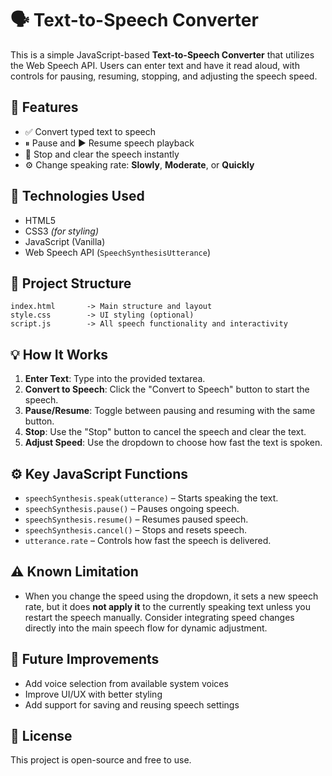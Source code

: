 
# 🗣️ Text-to-Speech Converter

This is a simple JavaScript-based **Text-to-Speech Converter** that utilizes the Web Speech API. Users can enter text and have it read aloud, with controls for pausing, resuming, stopping, and adjusting the speech speed.

## 🚀 Features

* ✅ Convert typed text to speech
* ⏸ Pause and ▶ Resume speech playback
* 🛑 Stop and clear the speech instantly
* ⚙ Change speaking rate: **Slowly**, **Moderate**, or **Quickly**

## 🧠 Technologies Used

* HTML5
* CSS3 *(for styling)*
* JavaScript (Vanilla)
* Web Speech API (`SpeechSynthesisUtterance`)

## 📁 Project Structure

```plaintext
index.html       -> Main structure and layout
style.css        -> UI styling (optional)
script.js        -> All speech functionality and interactivity
```

## 💡 How It Works

1. **Enter Text**: Type into the provided textarea.
2. **Convert to Speech**: Click the "Convert to Speech" button to start the speech.
3. **Pause/Resume**: Toggle between pausing and resuming with the same button.
4. **Stop**: Use the "Stop" button to cancel the speech and clear the text.
5. **Adjust Speed**: Use the dropdown to choose how fast the text is spoken.

## ⚙️ Key JavaScript Functions

* `speechSynthesis.speak(utterance)` – Starts speaking the text.
* `speechSynthesis.pause()` – Pauses ongoing speech.
* `speechSynthesis.resume()` – Resumes paused speech.
* `speechSynthesis.cancel()` – Stops and resets speech.
* `utterance.rate` – Controls how fast the speech is delivered.

## ⚠ Known Limitation

* When you change the speed using the dropdown, it sets a new speech rate, but it does **not apply it** to the currently speaking text unless you restart the speech manually. Consider integrating speed changes directly into the main speech flow for dynamic adjustment.

## 📌 Future Improvements

* Add voice selection from available system voices
* Improve UI/UX with better styling
* Add support for saving and reusing speech settings

## 📄 License

This project is open-source and free to use.


